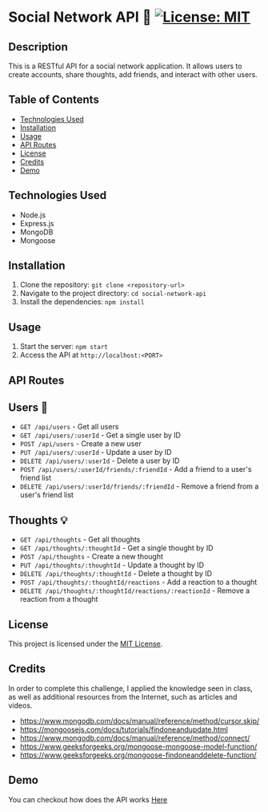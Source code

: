 # Social Network API 🚀 [![License: MIT](https://img.shields.io/badge/License-MIT-yellow.svg)](https://opensource.org/licenses/MIT)


## Description
This is a RESTful API for a social network application. It allows users to create accounts, share thoughts, add friends, and interact with other users.

## Table of Contents 
- [Technologies Used](#technologies-used)
- [Installation](#installation)
- [Usage](#usage)
- [API Routes](#api-routes)
- [License](#license)
- [Credits](#credits)
- [Demo](#demo)

## Technologies Used 
- Node.js
- Express.js
- MongoDB
- Mongoose

## Installation 
1. Clone the repository: `git clone <repository-url>`
2. Navigate to the project directory: `cd social-network-api`
3. Install the dependencies: `npm install`

## Usage
1. Start the server: `npm start`
2. Access the API at `http://localhost:<PORT>`

## API Routes
## Users 👥
- `GET /api/users` - Get all users
- `GET /api/users/:userId` - Get a single user by ID
- `POST /api/users` - Create a new user
- `PUT /api/users/:userId` - Update a user by ID
- `DELETE /api/users/:userId` - Delete a user by ID
- `POST /api/users/:userId/friends/:friendId` - Add a friend to a user's friend list
- `DELETE /api/users/:userId/friends/:friendId` - Remove a friend from a user's friend list
## Thoughts 💡
- `GET /api/thoughts` - Get all thoughts
- `GET /api/thoughts/:thoughtId` - Get a single thought by ID
- `POST /api/thoughts` - Create a new thought
- `PUT /api/thoughts/:thoughtId` - Update a thought by ID
- `DELETE /api/thoughts/:thoughtId` - Delete a thought by ID
- `POST /api/thoughts/:thoughtId/reactions` - Add a reaction to a thought
- `DELETE /api/thoughts/:thoughtId/reactions/:reactionId` - Remove a reaction from a thought

## License
This project is licensed under the [MIT License](https://opensource.org/licenses/MIT).

## Credits 
In order to complete this challenge, I applied the knowledge seen in class, as well as additional resources from the Internet, such as articles and videos.
- https://www.mongodb.com/docs/manual/reference/method/cursor.skip/
- https://mongoosejs.com/docs/tutorials/findoneandupdate.html
- https://www.mongodb.com/docs/manual/reference/method/connect/
- https://www.geeksforgeeks.org/mongoose-mongoose-model-function/
- https://www.geeksforgeeks.org/mongoose-findoneanddelete-function/

## Demo 
You can checkout how does the API works [Here](https://drive.google.com/file/d/1pdHt2GSsWjOP1EMd5M-XkQ0Sn9yu-aeC/view)

